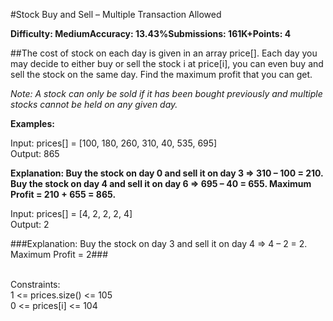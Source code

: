 #Stock Buy and Sell – Multiple Transaction Allowed
<br>

__Difficulty: MediumAccuracy: 13.43%Submissions: 161K+Points: 4__
<br>

##The cost of stock on each day is given in an array price[]. Each day you may decide to either buy or sell the stock i at price[i], you can even buy and sell the stock on the same day. Find the maximum profit that you can get.
<br>

*Note: A stock can only be sold if it has been bought previously and multiple stocks cannot be held on any given day.*
<br>

__Examples:__
<br>

Input: prices[] = [100, 180, 260, 310, 40, 535, 695]
<br>
Output: 865
<br>

__Explanation: Buy the stock on day 0 and sell it on day 3 => 310 – 100 = 210. Buy the stock on day 4 and sell it on day 6 => 695 – 40 = 655. Maximum Profit = 210 + 655 = 865.__
<br>


Input: prices[] = [4, 2, 2, 2, 4]
<br>
Output: 2
<br>

###Explanation: Buy the stock on day 3 and sell it on day 4 => 4 – 2 = 2. Maximum Profit = 2###

<br>
Constraints:
<br>
1 <= prices.size() <= 105
<br>
0 <= prices[i] <= 104